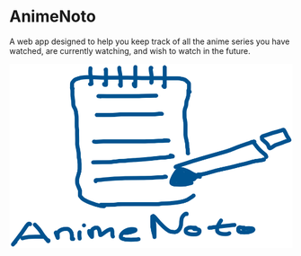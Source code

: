 # AnimeNoto
A web app designed to help you keep track of all the anime series you have watched, are currently watching, and wish to watch in the future.


![<img src="root/frontend/public/animenoto_logo_main.png" height="100"/>](root/frontend/public/animenoto_logo_main.png)

